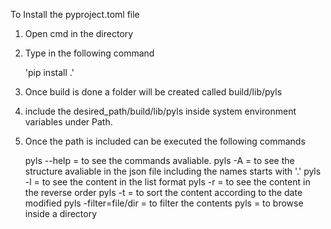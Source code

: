 To Install the pyproject.toml file
1. Open cmd in the directory
2. Type in the following command

   'pip install .'
   
3. Once build is done a folder will be created called build/lib/pyls
4. include the desired_path/build/lib/pyls inside system environment variables under Path.   

5. Once the path is included can be executed the following commands

     pyls --help           = to see the commands avaliable.
     pyls -A	           = to see the structure avaliable in the json file including the names starts with '.'
	 pyls -l               = to see the content in the list format
	 pyls -r               = to see the content in the reverse order
	 pyls -t               = to sort the content according to the date modified
	 pyls -filter=file/dir = to filter the contents
	 pyls <name of the directory> = to browse inside a directory 
